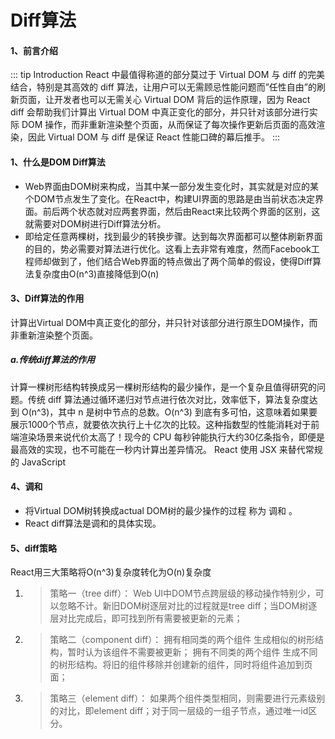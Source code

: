 
# Diff算法
#### 1、前言介绍
::: tip Introduction
React 中最值得称道的部分莫过于 Virtual DOM 与 diff 的完美结合，特别是其高效的 diff 算法，让用户可以无需顾忌性能问题而”任性自由”的刷新页面，让开发者也可以无需关心 Virtual DOM 背后的运作原理，因为 React diff 会帮助我们计算出 Virtual DOM 中真正变化的部分，并只针对该部分进行实际 DOM 操作，而非重新渲染整个页面，从而保证了每次操作更新后页面的高效渲染，因此 Virtual DOM 与 diff 是保证 React 性能口碑的幕后推手。
:::
#### 1、什么是DOM Diff算法
- Web界面由DOM树来构成，当其中某一部分发生变化时，其实就是对应的某个DOM节点发生了变化。在React中，构建UI界面的思路是由当前状态决定界面。前后两个状态就对应两套界面，然后由React来比较两个界面的区别，这就需要对DOM树进行Diff算法分析。
- 即给定任意两棵树，找到最少的转换步骤。达到每次界面都可以整体刷新界面的目的，势必需要对算法进行优化。这看上去非常有难度，然而Facebook工程师却做到了，他们结合Web界面的特点做出了两个简单的假设，使得Diff算法复杂度由O(n^3)直接降低到O(n)
#### 3、Diff算法的作用
计算出Virtual DOM中真正变化的部分，并只针对该部分进行原生DOM操作，而非重新渲染整个页面。
##### a.传统diff算法的作用
计算一棵树形结构转换成另一棵树形结构的最少操作，是一个复杂且值得研究的问题。传统 diff 算法通过循环递归对节点进行依次对比，效率低下，算法复杂度达到 O(n^3)，其中 n 是树中节点的总数。O(n^3) 到底有多可怕，这意味着如果要展示1000个节点，就要依次执行上十亿次的比较。这种指数型的性能消耗对于前端渲染场景来说代价太高了！现今的 CPU 每秒钟能执行大约30亿条指令，即便是最高效的实现，也不可能在一秒内计算出差异情况。
React 使用 JSX 来替代常规的 JavaScript
#### 4、调和
- 将Virtual DOM树转换成actual DOM树的最少操作的过程 称为 调和 。
- React diff算法是调和的具体实现。
#### 5、diff策略
React用三大策略将O(n^3)复杂度转化为O(n)复杂度
1. > 策略一（tree diff）：
Web UI中DOM节点跨层级的移动操作特别少，可以忽略不计。新旧DOM树逐层对比的过程就是tree diff；当DOM树逐层对比完成后，即可找到所有需要被更新的元素；
1. > 策略二（component diff）：
拥有相同类的两个组件 生成相似的树形结构，暂时认为该组件不需要被更新；
拥有不同类的两个组件 生成不同的树形结构。将旧的组件移除并创建新的组件，同时将组件追加到页面；
1. > 策略三（element diff）：
如果两个组件类型相同，则需要进行元素级别的对比，即element diff；对于同一层级的一组子节点，通过唯一id区分。